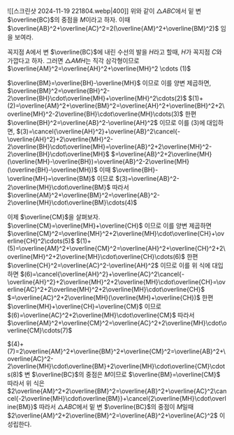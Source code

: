 ![[스크린샷 2024-11-19 221804.webp|400]]
위와 같이 $\triangle ABC$에서 밑 변 $\overline{BC}$의 중점을 $M$이라고 하자. 
이때 $\overline{AB}^2+\overline{AC}^2=2(\overline{AM}^2+\overline{BM}^2)$  임을 보여라.

꼭지점 A에서 변 $\overline{BC}$에 내린 수선의 발을 $H$라고 할때, $H$가 꼭지점 $C$와 가깝다고 하자.
그러면 $\triangle AMH$는 직각 삼각형이므로 $\overline{AM}^2=\overline{AH}^2+\overline{MH}^2 \cdots (1)$

$\overline{BM}=\overline{BH}-\overline{MH}$ 이므로 이를 양변 제곱하면, $\overline{BM}^2=\overline{BH}^2-2\overline{BH}\cdot\overline{MH}+\overline{MH}^2\cdots(2)$
$(1)+(2)=\overline{AM}^2+\overline{BM}^2=\overline{AH}^2+\overline{BH}^2+2\overline{MH}^2-2\overline{BH}\cdot\overline{MH}\cdots(3)$
한편 $\overline{BH}^2=\overline{AB}^2-\overline{AH}^2$ 이므로 이를 $(3)$에 대입하면,
$(3)=\cancel{\overline{AH}^2}+\overline{AB}^2\cancel{-\overline{AH}^2}+2\overline{MH}^2-2\overline{BH}\cdot\overline{MH}=\overline{AB}^2+2\overline{MH}^2-2\overline{BH}\cdot\overline{MH}$
$=\overline{AB}^2+2\overline{MH}(\overline{MH}-\overline{BH})=\overline{AB}^2-2\overline{MH}(\overline{BH}-\overline{MH})$
이때 $\overline{BH}-\overline{MH}=\overline{BM}$ 이므로 
$(3)=\overline{AB}^2-2\overline{MH}\cdot\overline{BM}$ 
따라서 $\overline{AM}^2+\overline{BM}^2=\overline{AB}^2-2\overline{MH}\cdot\overline{BM}\cdots(4)$

이제 $\overline{CM}$을 살펴보자.
$\overline{CM}=\overline{MH}+\overline{CH}$ 이므로 이를 양변 제곱하면
$\overline{CM}^2=\overline{MH}^2+2\overline{MH}\cdot\overline{CH}+\overline{CH}^2\cdots(5)$
$(1)+(5)=\overline{AM}^2+\overline{CM}^2=\overline{AH}^2+\overline{CH}^2+2\overline{MH}^2+2\overline{MH}\cdot\overline{CH}\cdots(6)$
한편 $\overline{CH}^2=\overline{AC}^2-\overline{AH}^2$ 이므로 이를 위 식에 대입하면
$(6)=\cancel{\overline{AH}^2}+\overline{AC}^2\cancel{-\overline{AH}^2}+2\overline{MH}^2+2\overline{MH}\cdot\overline{CH}=\overline{AC}^2+2\overline{MH}^2+2\overline{MH}\cdot\overline{CH}$
$=\overline{AC}^2+2\overline{MH}(\overline{MH}+\overline{CH})$
한편 $\overline{MH}+\overline{CH}=\overline{CM}$ 이므로 $(6)=\overline{AC}^2+2\overline{MH}\cdot\overline{CM}$
따라서 $\overline{AM}^2+\overline{CM}^2=\overline{AC}^2+2\overline{MH}\cdot\overline{CM}\cdots(7)$

$(4)+(7)=2\overline{AM}^2+\overline{BM}^2+\overline{CM}^2=\overline{AB}^2+\overline{AC}^2-2\overline{MH}\cdot\overline{BM}+2\overline{MH}\cdot\overline{CM}\cdots(8)$
변 $\overline{BC}$의 중점은 $M$이므로 $\overline{BM}=\overline{CM}$ 따라서 위 식은
$2\overline{AM}^2+2\overline{BM}^2=\overline{AB}^2+\overline{AC}^2\cancel{-2\overline{MH}\cdot\overline{BM}}+\cancel{2\overline{MH}\cdot\overline{BM}}$
따라서 $\triangle ABC$에서 밑 변 $\overline{BC}$의 중점이 $M$일때 $2\overline{AM}^2+2\overline{BM}^2=\overline{AB}^2+\overline{AC}^2$ 이 성립한다.





